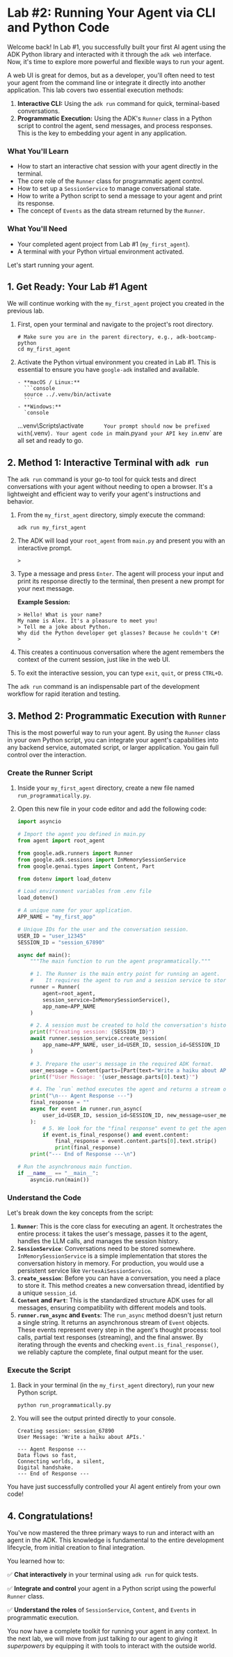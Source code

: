 # Lab #2: Running Your Agent via CLI and Python Code

Welcome back! In Lab #1, you successfully built your first AI agent using the ADK Python library and interacted with it through the `adk web` interface. Now, it's time to explore more powerful and flexible ways to run your agent.

A web UI is great for demos, but as a developer, you'll often need to test your agent from the command line or integrate it directly into another application. This lab covers two essential execution methods:

1.  **Interactive CLI:** Using the `adk run` command for quick, terminal-based conversations.
2.  **Programmatic Execution:** Using the ADK's `Runner` class in a Python script to control the agent, send messages, and process responses. This is the key to embedding your agent in any application.

### **What You'll Learn**

- How to start an interactive chat session with your agent directly in the terminal.
- The core role of the `Runner` class for programmatic agent control.
- How to set up a `SessionService` to manage conversational state.
- How to write a Python script to send a message to your agent and print its response.
- The concept of `Events` as the data stream returned by the `Runner`.

### **What You'll Need**

- Your completed agent project from Lab #1 (`my_first_agent`).
- A terminal with your Python virtual environment activated.

Let's start running your agent.

## 1. Get Ready: Your Lab #1 Agent

We will continue working with the `my_first_agent` project you created in the previous lab.

1.  First, open your terminal and navigate to the project's root directory.

    ```console
    # Make sure you are in the parent directory, e.g., adk-bootcamp-python
    cd my_first_agent
    ```

2.  Activate the Python virtual environment you created in Lab #1. This is essential to ensure you have `google-adk` installed and available.

        - **macOS / Linux:**
          ```console
          source ../.venv/bin/activate
          ```
        - **Windows:**
          `console

    ..\.venv\Scripts\activate
    `      Your prompt should now be prefixed with`(.venv)`. Your agent code in `main.py`and your API key in`.env` are all set and ready to go.

## 2. Method 1: Interactive Terminal with `adk run`

The `adk run` command is your go-to tool for quick tests and direct conversations with your agent without needing to open a browser. It's a lightweight and efficient way to verify your agent's instructions and behavior.

1.  From the `my_first_agent` directory, simply execute the command:

    ```console
    adk run my_first_agent
    ```

2.  The ADK will load your `root_agent` from `main.py` and present you with an interactive prompt.

    ```console
    >
    ```

3.  Type a message and press `Enter`. The agent will process your input and print its response directly to the terminal, then present a new prompt for your next message.

    **Example Session:**

    ```console
    > Hello! What is your name?
    My name is Alex. It's a pleasure to meet you!
    > Tell me a joke about Python.
    Why did the Python developer get glasses? Because he couldn't C#!
    >
    ```

4.  This creates a continuous conversation where the agent remembers the context of the current session, just like in the web UI.

5.  To exit the interactive session, you can type `exit`, `quit`, or press `CTRL+D`.

The `adk run` command is an indispensable part of the development workflow for rapid iteration and testing.

## 3. Method 2: Programmatic Execution with `Runner`

This is the most powerful way to run your agent. By using the `Runner` class in your own Python script, you can integrate your agent's capabilities into any backend service, automated script, or larger application. You gain full control over the interaction.

### **Create the Runner Script**

1.  Inside your `my_first_agent` directory, create a new file named `run_programmatically.py`.

2.  Open this new file in your code editor and add the following code:

    ```python
    import asyncio

    # Import the agent you defined in main.py
    from agent import root_agent

    from google.adk.runners import Runner
    from google.adk.sessions import InMemorySessionService
    from google.genai.types import Content, Part

    from dotenv import load_dotenv

    # Load environment variables from .env file
    load_dotenv()

    # A unique name for your application.
    APP_NAME = "my_first_app"

    # Unique IDs for the user and the conversation session.
    USER_ID = "user_12345"
    SESSION_ID = "session_67890"

    async def main():
        """The main function to run the agent programmatically."""

        # 1. The Runner is the main entry point for running an agent.
        #    It requires the agent to run and a session service to store history.
        runner = Runner(
            agent=root_agent,
            session_service=InMemorySessionService(),
            app_name=APP_NAME
        )

        # 2. A session must be created to hold the conversation's history.
        print(f"Creating session: {SESSION_ID}")
        await runner.session_service.create_session(
            app_name=APP_NAME, user_id=USER_ID, session_id=SESSION_ID
        )

        # 3. Prepare the user's message in the required ADK format.
        user_message = Content(parts=[Part(text="Write a haiku about APIs.")])
        print(f"User Message: '{user_message.parts[0].text}'")

        # 4. The `run` method executes the agent and returns a stream of events.
        print("\n--- Agent Response ---")
        final_response = ""
        async for event in runner.run_async(
            user_id=USER_ID, session_id=SESSION_ID, new_message=user_message
        ):
            # 5. We look for the "final response" event to get the agent's output.
            if event.is_final_response() and event.content:
                final_response = event.content.parts[0].text.strip()
                print(final_response)
        print("--- End of Response ---\n")

    # Run the asynchronous main function.
    if __name__ == "__main__":
        asyncio.run(main())
    ```

### **Understand the Code**

Let's break down the key concepts from the script:

1.  **`Runner`**: This is the core class for executing an agent. It orchestrates the entire process: it takes the user's message, passes it to the agent, handles the LLM calls, and manages the session history.
2.  **`SessionService`**: Conversations need to be stored somewhere. `InMemorySessionService` is a simple implementation that stores the conversation history in memory. For production, you would use a persistent service like `VertexAiSessionService`.
3.  **`create_session`**: Before you can have a conversation, you need a place to store it. This method creates a new conversation thread, identified by a unique `session_id`.
4.  **`Content` and `Part`**: This is the standardized structure ADK uses for all messages, ensuring compatibility with different models and tools.
5.  **`runner.run_async` and `Events`**: The `run_async` method doesn't just return a single string. It returns an asynchronous stream of `Event` objects. These events represent every step in the agent's thought process: tool calls, partial text responses (streaming), and the final answer. By iterating through the events and checking `event.is_final_response()`, we reliably capture the complete, final output meant for the user.

### **Execute the Script**

1.  Back in your terminal (in the `my_first_agent` directory), run your new Python script.

    ```console
    python run_programmatically.py
    ```

2.  You will see the output printed directly to your console.

    ```console
    Creating session: session_67890
    User Message: 'Write a haiku about APIs.'

    --- Agent Response ---
    Data flows so fast,
    Connecting worlds, a silent,
    Digital handshake.
    --- End of Response ---
    ```

You have just successfully controlled your AI agent entirely from your own code!

## 4. Congratulations!

You've now mastered the three primary ways to run and interact with an agent in the ADK. This knowledge is fundamental to the entire development lifecycle, from initial creation to final integration.

You learned how to:

✅ **Chat interactively** in your terminal using `adk run` for quick tests.

✅ **Integrate and control** your agent in a Python script using the powerful `Runner` class.

✅ **Understand the roles** of `SessionService`, `Content`, and `Events` in programmatic execution.

You now have a complete toolkit for running your agent in any context. In the next lab, we will move from just talking _to_ our agent to giving it _superpowers_ by equipping it with tools to interact with the outside world.
